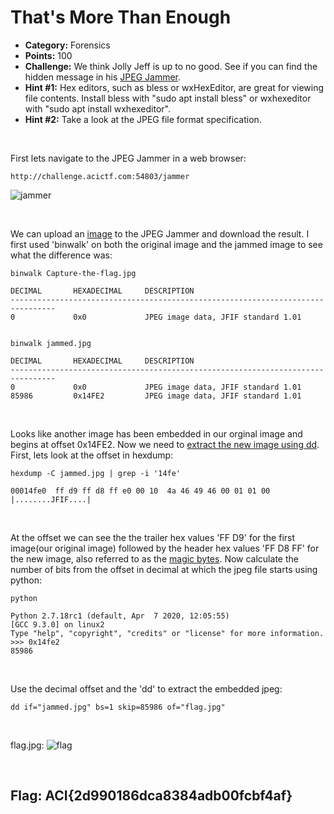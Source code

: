 # That's More Than Enough

* **Category:** Forensics
* **Points:** 100
* **Challenge:** We think Jolly Jeff is up to no good. See if you can find the hidden message in his [JPEG Jammer](http://challenge.acictf.com:54803/jammer).
* **Hint #1:** Hex editors, such as bless or wxHexEditor, are great for viewing file contents. Install bless with "sudo apt install bless" or wxhexeditor with "sudo apt install wxhexeditor".
* **Hint #2:** Take a look at the JPEG file format specification.

<br />

First lets navigate to the JPEG Jammer in a web browser:
```
http://challenge.acictf.com:54803/jammer
```
![jammer]()

<br />

We can upload an [image](https://github.com/eesantiago/Writeups/blob/master/CyberStakes_2020/thats_more_than_enough/Capture-the-flag.jpg) to the JPEG Jammer and download the result.  I first used 'binwalk' on both the original image and the jammed image to see what the difference was:
```
binwalk Capture-the-flag.jpg

DECIMAL       HEXADECIMAL     DESCRIPTION
--------------------------------------------------------------------------------
0             0x0             JPEG image data, JFIF standard 1.01


binwalk jammed.jpg

DECIMAL       HEXADECIMAL     DESCRIPTION
--------------------------------------------------------------------------------
0             0x0             JPEG image data, JFIF standard 1.01
85986         0x14FE2         JPEG image data, JFIF standard 1.01
```

<br />

Looks like another image has been embedded in our orginal image and begins at offset 0x14FE2.  Now we need to [extract the new image using dd](https://www.geeksforgeeks.org/working-with-magic-numbers-in-linux/).  First, lets look at the offset in hexdump:
```
hexdump -C jammed.jpg | grep -i '14fe'

00014fe0  ff d9 ff d8 ff e0 00 10  4a 46 49 46 00 01 01 00  |........JFIF....|
```

<br /> 

At the offset we can see the the trailer hex values 'FF D9' for the first image(our original image) followed by the header hex values 'FF D8 FF' for the new image, also referred to as the [magic bytes](https://en.wikipedia.org/wiki/List_of_file_signatures).  Now calculate the number of bits from the offset in decimal at which the jpeg file starts using python:
```
python

Python 2.7.18rc1 (default, Apr  7 2020, 12:05:55) 
[GCC 9.3.0] on linux2
Type "help", "copyright", "credits" or "license" for more information.
>>> 0x14fe2
85986
```

<br />

Use the decimal offset and the 'dd' to extract the embedded jpeg:
```
dd if="jammed.jpg" bs=1 skip=85986 of="flag.jpg"
```

<br />

flag.jpg:
![flag]()

<br />

## Flag: ACI{2d990186dca8384adb00fcbf4af}
